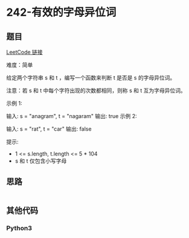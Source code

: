 # 242-有效的字母异位词

## 题目

[LeetCode 链接]()

难度：简单

给定两个字符串 s 和 t ，编写一个函数来判断 t 是否是 s 的字母异位词。

注意：若 s 和 t 中每个字符出现的次数都相同，则称 s 和 t 互为字母异位词。

示例 1:

输入: s = "anagram", t = "nagaram"
输出: true
示例 2:

输入: s = "rat", t = "car"
输出: false

提示:

- 1 <= s.length, t.length <= 5 * 104
- s 和 t 仅包含小写字母

## 思路

``` cpp

```

## 其他代码

### Python3

``` python

```
